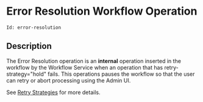 Error Resolution Workflow Operation
===================================

```Id: error-resolution```

Description
-----------

The Error Resolution operation is an **internal** operation inserted in the workflow by the Workflow Service
when an operation that has retry-strategy="hold" fails. This operations pauses the workflow so that
the user can retry or abort processing using the Admin UI.

See [Retry Strategies](retry-strategies.md) for more details.
